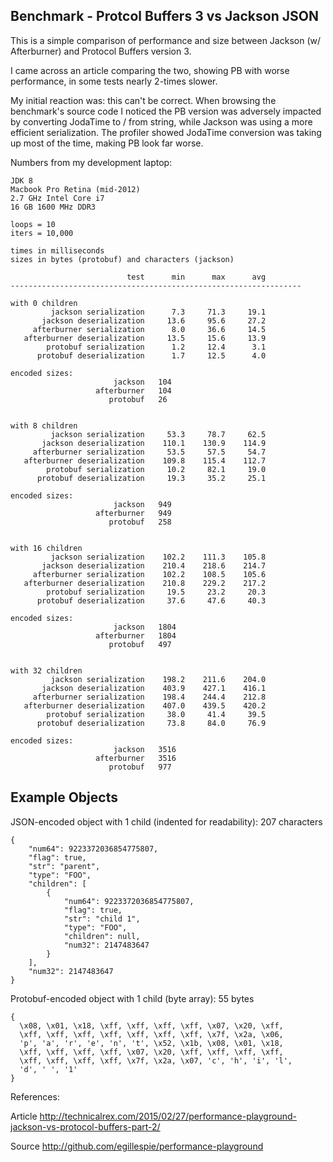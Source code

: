 
Benchmark - Protcol Buffers 3 vs Jackson JSON
------

This is a simple comparison of performance and size between 
Jackson (w/ Afterburner) and Protocol Buffers version 3.


I came across an article comparing the two, showing PB with worse performance, in
some tests nearly 2-times slower. 
 
My initial reaction was: this can't be correct.  When browsing the benchmark's
source code I noticed the PB version was adversely impacted by converting
JodaTime to / from string, while Jackson was using a more efficient
serialization.  The profiler showed JodaTime conversion was taking up most of
the time, making PB look far worse.

Numbers from my development laptop:

    JDK 8
    Macbook Pro Retina (mid-2012)
    2.7 GHz Intel Core i7
    16 GB 1600 MHz DDR3

    loops = 10
    iters = 10,000

    times in milliseconds
    sizes in bytes (protobuf) and characters (jackson)

                              test      min      max      avg
    -----------------------------------------------------------------

    with 0 children
             jackson serialization      7.3     71.3     19.1
           jackson deserialization     13.6     95.6     27.2
         afterburner serialization      8.0     36.6     14.5
       afterburner deserialization     13.5     15.6     13.9
            protobuf serialization      1.2     12.4      3.1
          protobuf deserialization      1.7     12.5      4.0

    encoded sizes:
                           jackson   104
                       afterburner   104
                          protobuf   26


    with 8 children
             jackson serialization     53.3     78.7     62.5
           jackson deserialization    110.1    130.9    114.9
         afterburner serialization     53.5     57.5     54.7
       afterburner deserialization    109.8    115.4    112.7
            protobuf serialization     10.2     82.1     19.0
          protobuf deserialization     19.3     35.2     25.1

    encoded sizes:
                           jackson   949
                       afterburner   949
                          protobuf   258


    with 16 children
             jackson serialization    102.2    111.3    105.8
           jackson deserialization    210.4    218.6    214.7
         afterburner serialization    102.2    108.5    105.6
       afterburner deserialization    210.8    229.2    217.2
            protobuf serialization     19.5     23.2     20.3
          protobuf deserialization     37.6     47.6     40.3

    encoded sizes:
                           jackson   1804
                       afterburner   1804
                          protobuf   497


    with 32 children
             jackson serialization    198.2    211.6    204.0
           jackson deserialization    403.9    427.1    416.1
         afterburner serialization    198.4    244.4    212.8
       afterburner deserialization    407.0    439.5    420.2
            protobuf serialization     38.0     41.4     39.5
          protobuf deserialization     73.8     84.0     76.9

    encoded sizes:
                           jackson   3516
                       afterburner   3516
                          protobuf   977

Example Objects
-----

JSON-encoded object with 1 child (indented for readability): 207 characters

    {
        "num64": 9223372036854775807,
        "flag": true,
        "str": "parent",
        "type": "FOO",
        "children": [
            {
                "num64": 9223372036854775807,
                "flag": true,
                "str": "child 1",
                "type": "FOO",
                "children": null,
                "num32": 2147483647
            }
        ],
        "num32": 2147483647
    }

Protobuf-encoded object with 1 child (byte array): 55 bytes

    { 
      \x08, \x01, \x18, \xff, \xff, \xff, \xff, \x07, \x20, \xff, 
      \xff, \xff, \xff, \xff, \xff, \xff, \xff, \x7f, \x2a, \x06, 
      'p', 'a', 'r', 'e', 'n', 't', \x52, \x1b, \x08, \x01, \x18, 
      \xff, \xff, \xff, \xff, \x07, \x20, \xff, \xff, \xff, \xff, 
      \xff, \xff, \xff, \xff, \x7f, \x2a, \x07, 'c', 'h', 'i', 'l', 
      'd', ' ', '1' 
    }

References:

Article
http://technicalrex.com/2015/02/27/performance-playground-jackson-vs-protocol-buffers-part-2/
       
Source
http://github.com/egillespie/performance-playground 


